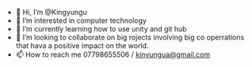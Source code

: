 - 👋 Hi, I’m @Kingyungu
- 👀 I’m interested in computer technology
- 🌱 I’m currently learning how to use unity and git hub
- 💞️ I’m looking to collaborate on big rojects involving big co operrations that hava a positive impact on the world.
- 📫 How to reach me 07798655506  /  kinyungua@gmail.com


<!---
Kingyungu/Kingyungu is a ✨ special ✨ repository because its `README.md` (this file) appears on your GitHub profile.
You can click the Preview link to take a look at your changes.
--->

